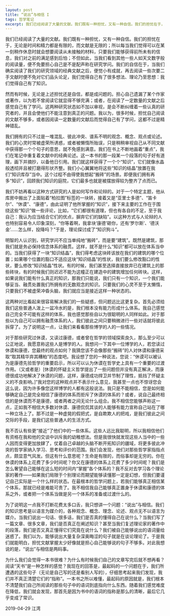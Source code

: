 ```yaml
---
layout: post
title: “说出”与相信 I 
tags: 哲学笔记
excerpt: 我们已经阅读了大量的文献。我们既有一种担忧，又有一种自信。我们的担忧在于，无论是时间和精力都是有限的，而文献是无限的；所以每当我们觉得可以在某一刻稍作休息时就会想要阅读从未接触的材料，只要我们能够获得前所未有的信息，我们对之前的满足感到后怕；不但如此，当我们看到其他一些人如天文数字般的阅读量，便不免要担心自己是不是配声称在研究学问。
---
```


我们已经阅读了大量的文献。我们既有一种担忧，又有一种自信。我们的担忧在于，无论是时间和精力都是有限的，而文献是无限的；所以每当我们觉得可以在某一刻稍作休息时就会想要阅读从未接触的材料，只要我们能够获得前所未有的信息，我们对之前的满足感到后怕；不但如此，当我们看到其他一些人如天文数字般的阅读量，便不免要担心自己是不是配声称在研究学问。我们的自信在于，当我们确实阅读了我们的研究领域的经典文献之后，便觉小有成就，再去阅读一些次要二手文献时便不免对它们品头论足，我们觉得自己有了很多想法、理论乃至思想：我们觉得自己有了知识。 

然而有时候，无论是上述担忧还是自信，都是成问题的。担心自己遗漏了某个作家或著作，以为若不曾阅读它就显得不够完满；或者，在阅读了一定数量的文献之后感觉自己有了学问。这两种研究状态如不加以审视，是会不断纠缠着一些认真的研究者的，并且会使他们不能注意到真正的问题。我以为，很多时候，担忧自己阅读的文献不够多，或者因阅读一定数量的文献后而觉得自己有了学问，这都不过是精神错乱。

我们拥有的只不过是一堆混乱、彼此冲突、谱系不明的观念、概念、观点或论述。我们的心灵时常被虚荣所诱惑，或者被懒惰所贻误，只是稍稍审视自己从不同文献中获得那一个个句子的意思，就不免感到满意。我们在书上不断地画着“重点”，我们在笔记中重复着文献中的经典论述。这一本书的那一段某一个段落的句子好有道理，画下并摘抄，以备他日引用。我们就这样获得了一个个“知识”，它们就像水晶般透彻并且被打磨得形状齐整。我们小心翼翼地将这些“知识的结晶”放置在我们“知识库存”当中。这个过程不由得使我想起“搬砖”的场景。即便我们拥有再多“知识”，回顾我们知识的庭院，它们最多也就是被摆放得较为整齐了点而已。

我们不妨再看以这种方式研究的人是如何写作和论辩的。对于一个特定主题，他从库房中搬出了上面贴着“柏拉图”标签的一块转，接着又是“亚里士多德”、“笛卡尔”、“休谟”、“康德”，由此证明了他所掌握的“知识”，接下来主要的工作在于围绕这些“知识”做一些评论，比如，“它们都很有道理，但也有各自的不足，至于我自己：我认为应当结合它们的优点，摒弃它们的缺陷”。以这种方式与人论辩的人也特别容易令人印象深刻，“你等着啊，我拿块‘康德’砸你，还有‘罗尔斯’、‘德沃金’……怎么样，投降吗？”于是，理论探讨成了“知识狗斗”。 

明智的人认识到，研究学问不应当单纯地“搬砖”，而是要“建筑”。既然是建筑，那我们就是务必保持信念体系的融贯。这样，就不是什么“知识”都可以放在体系当中的。当我们获得了一块“知识结晶”，我们得考虑这块砖该放在我们的建筑的哪个位置；如果哪个位置的豁口不适应这块“知识结晶”的性状，我们要么修改豁口的性状，要么修改“知识结晶”性状。有的时候，我们甚至选择直接放弃已在建筑上的那些砖块，有的时候我们则迟迟不能为这幢正在建造中的建筑增加任何砖块。这样，如果说我们能有什么真正的知识，那我们只能说，我们只有一个知识，一个我们能够妥当、融贯处置我们所拥有的无数观念的知识。只要我们的心灵不至于太懒惰，只要我们不被虚荣冲昏头脑，我们就应当是接近这样一种状态的。

这两种对比看起来很容易解决我们的一些疑惑，但问题远比这更复杂。首先必须给我们这些普通人泼上一盆冷水的是，我们根本没有能力形成什么体系。我自己感觉自己完全不可能有这样的体系，我也感觉那些自以为很聪明的人同样如此。对于那些以为自己可以拥有融贯体系的人，我们彼此之间只要稍微进行一些对话就将彼此拆穿了。为了说明这一点，让我们来看看那些博学的人的一些情况。

对于那些研究过休谟，又读过康德，或者曾在哲学的领域探索良久，那么至少可以公正地说，我愿意称这些人是博学的人。我想问一下其中一位博学的人，若您读过休谟和康德，您最终的观点如何？我猜您该不会像那些“搬砖”的人对休谟和康德采取“取其精华弃其糟粕”的态度吧。我设想了您的一种说法，您说：“休谟可以被认为是康德先验哲学的重要启示，所以可以认为休谟在哲学史上具有一个重要的过渡作用。（又或者是）[休谟的怀疑主义哲学提出了一些问题但并没有真正解决，而康德很成功地解决了休谟的问题，这样，康德成功捍卫并节制了理性，抵挡了怀疑主义的不良影响。]”我对您的这种观点并不表示什么意见，我甚至一点也不惊讶您会这么说，因为许多像您这样博学的人都有这般说法。我只是不能相信，您是如何能够确定自己是完全相信了康德的体系而拒斥了休谟的体系的？或者，说自己最终相信的是休谟而不是康德，或者两者之间无论什么组合。我不相信您能够声称这一点，正如我不相信大多数对休谟、康德侃侃其谈的人能够有能力宣称自己站在了哪一种立场上了。那不过是一种虚晃的假把式，是自欺欺人的把戏，是我们彼此之间交际的手段，是我们这些普通人的生活方式。

我不否认有些更“接近”了他们中的一些体系。这些人远比我聪明，所以我相信他们有资格在我和他的交谈中训斥我的幼稚想法。但是我很快就发现这些人当中的一些人因而变得更加放肆了，仗着自己卓越的头脑不断开拓知识的疆域，将更多彼此冲突的哲学家纳入学习、思考和评价的范围。我们会发现，他们对那些哲学家指指点点，颇显意气风发。但这有什么意思呢？生命是有限的，而俗事却是无穷的。你在休谟的体系上花费了多少时间呢？你又在康德的体系上花费了多少时间呢？我们是怎么奢望自己能够在这么短的时间内“掌握”各个体系的？我不反对去学习各个理论家的著作——如果我们局限于个别理论而期望能够读懂那一定是幻想，但我们要谨记自己实际是一个什么样的状态。在最根本的哲学问题上，若我们能够真正相信某个体系，那就已经是难能可贵了。我不相信我自己能够真正置身于休谟和康德的体系之外，或者把一个体系当做是另一个体系的准备或过渡什么的。

为了说明这一点我不打断花费太多口舌，我只想讲一个问题：“说出”与相信。我们的知识思考是以语言为媒介的，各种观念、概念、理念、论述、观点无不以语言为媒介。当我们说出一句话、很多话，我们是否真的懂得自己在说什么？当我们写了一篇文章、很多文章，我们是否真正在阐述知识？甚至当我们复述理论家的著作中的段落，我们是否又真正懂得它们究竟在说什么？我们被自己能够说出的语词量给迷惑了。我们以为，能够说出大量复杂深奥晦涩的句子就是在谈论理论了。于是我们就能明白，担忧文献掌握太少好像就是担心自己能够说的句子不够多。对此我想说的是，“说出”与相信是两码事。

为什么我们会觉得一本书很难？为什么有时候我们自己的文章写完后就不想再看？阅读“天书”是一种怎样的感觉？我现在的回答是，最起码的一个问题在于，我们所遭遇的这些句子（无论是自己写的还是看别人写的），仔细思考起来我们发现，我们并不真正清楚它们的“指称”。一本书之所以难懂，最起码的原因就是，我们根本不清楚我们自己所阅读的那些句子中的语词到底指向什么东西。随着我们感觉难度在降低，我们就会发现，那首先是因为书中的语词的指称是那么的清晰，最后它几乎变成了常识。

2019-04-29 
江湾